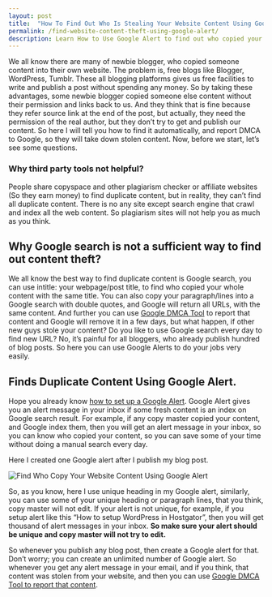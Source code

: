 ```yaml
---
layout: post
title:  "How To Find Out Who Is Stealing Your Website Content Using Google Alert?"
permalink: /find-website-content-theft-using-google-alert/
description: Learn How to Use Google Alert to find out who copied your website content.
---
```

We all know there are many of newbie blogger, who copied someone content into their own website. The problem is, free blogs like Blogger, WordPress, Tumblr. These all blogging platforms gives us free facilities to write and publish a post without spending any money. So by taking these advantages, some newbie blogger copied someone else content without their permission and links back to us.  And they think that is fine because they refer source link at the end of the post, but actually, they need the permission of the real author, but they don’t try to get and publish our content.  So here I will tell you how to find it automatically, and report DMCA to Google, so they will take down stolen content. Now, before we start, let’s see some questions.

### Why third party tools not helpful? ###

People share copyspace and other plagiarism checker or affiliate websites (So they earn money) to find duplicate content, but in reality, they can’t find all duplicate content. There is no any site except search engine that crawl and index all the web content. So plagiarism sites will not help you as much as you think.

## Why Google search is not a sufficient way to find out content theft? ##

We all know the best way to find duplicate content is Google search, you can use intitle: your webpage/post title, to find who copied your whole content with the same title. You can also copy your paragraph/lines into a Google search with double quotes, and Google will return all URLs, with the same content.  And further you can use [Google DMCA Tool](/google-dmca-report/ "Google DMCA Tool To Report Stolen Content") to report that content and Google will remove it in a few days, but what happen, if other new guys stole your content? Do you like to use Google search every day to find new URL? No, it’s painful for all bloggers, who already publish hundred of blog posts. So here you can use Google Alerts to do your jobs very easily.

## Finds Duplicate Content Using Google Alert. ##

Hope you already know [how to set up a Google Alert](/setup-google-news-alert/). Google Alert gives you an alert message in your inbox if some fresh content is an index on Google search result. For example, if any copy master copied your content, and Google index them, then you will get an alert message in your inbox, so you can know who copied your content, so you can save some of your time without doing a manual search every day.

Here I created one Google alert after I publish my blog post.

<img class="img-responsive" alt="Find Who Copy Your Website Content Using Google Alert" src="https://cdn.goyllo.com/Find Who Copy Your Website Content Using Google Alert.png" title="Find Who Copy Your Website Content Using Google Alert" /><br />

So, as you know, here I use unique heading in my Google alert, similarly, you can use some of your unique heading or paragraph lines, that you think, copy master will not edit. If your alert is not unique, for example, if you setup alert like this “How to setup WordPress in Hostgator”, then you will get thousand of alert messages in your inbox. **So make sure your alert should be unique and copy master will not try to edit.**

So whenever you publish any blog post, then create a Google alert for that. Don’t worry; you can create an unlimited number of Google alert. So whenever you get any alert message in your email, and if you think, that content was stolen from your website, and then you can use [Google DMCA Tool to report that content](/google-dmca-report/ "Google DMCA Tool to report stolen content."). 
